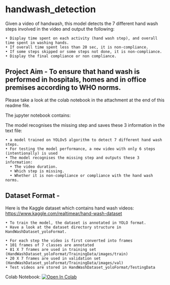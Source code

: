 # handwash_detection
Given a video of handwash, this model detects the 7 different hand wash steps involved in the video and output the following:

    • Display time spent on each activity (hand wash step), and overall time spent in washing hands. 
    • If overall time spent less than 20 sec, it is non-compliance.
    • If some steps skipped or some steps not done, it is non-compliance.
    • Display the final compliance or non compliance.

Project Aim - To ensure that hand wash is performed in hospitals, homes and in office premises according to WHO norms.
-------------------------------------------------------------------------------------------------------------

Please take a look at the colab notebook in the attachment at the end of this readme file.

The jupyter notebook contains:

The model recognises the missing step and saves these 3 information in the text file:
    
    • a model trained on YOLOv5 algorithm to detect 7 different hand wash steps.
    • For testing the model performance, a new video with only 6 steps (intentionally) is used
    • The model recognises the missing step and outputs these 3 information:
      • The video duration.
      • Which step is missing.
      • Whether it is non-compliance or compliance with the hand wash norms.
  
Dataset Format - 
-----------------------
Here is the Kaggle dataset which contains hand wash videos:
https://www.kaggle.com/realtimear/hand-wash-dataset 

    • To train the model, the dataset is annotated in YOLO format. 
    • Have a look at the dataset directory structure in HandWashDataset_yoloFormat.
    
    • For each step the video is first converted into frames
    • 101 frames of 7 classes are annotated
    • 81 X 7 frames are used in training set (HandWashDataset_yoloFormat/TrainingData/images/train)
    • 20 X 7 frames are used in validation set (HandWashDataset_yoloFormat/TrainingData/images/val)
    • Test videos are stored in HandWashDataset_yoloFormat/TestingData
    


Colab Notebook:
[![Open In Colab](https://colab.research.google.com/assets/colab-badge.svg)](https://colab.research.google.com/drive/1-LVe0ewmRyOwZN8Kr20DDEjDhK73gpLp?authuser=1)
